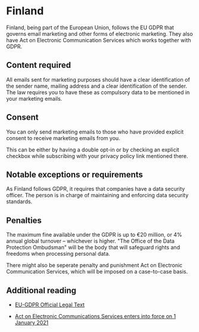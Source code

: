 # Finland

Finland, being part of the European Union, follows the EU GDPR that governs email marketing and other forms of electronic marketing. They also have Act on Electronic Communication Services which works together with GDPR.

## Content required

All emails sent for marketing purposes should have a clear identification of the sender name, mailing address and a clear identification of the sender. The law requires you to have these as compulsory data to be mentioned in your marketing emails.

## Consent

You can only send marketing emails to those who have provided explicit consent to receive marketing emails from you.

This can be either by having a double opt-in or by checking an explicit checkbox while subscribing with your privacy policy link mentioned there.

## Notable exceptions or requirements

As Finland follows GDPR, it requires that companies have a data security officer. The person is in charge of maintaining and enforcing data security standards.

## Penalties

The maximum fine available under the GDPR is up to €20 million, or 4% annual global turnover – whichever is higher. "The Office of the Data Protection Ombudsman" will be the body that will safeguard rights and freedoms when processing personal data.

There might also be seperate penalty and punishment Act on Electronic Communication Services, which will be imposed on a case-to-case basis.

## Additional reading

- [EU-GDPR Official Legal Text](https://gdpr-info.eu/)

- [Act on Electronic Communications Services enters into force on 1 January 2021](https://valtioneuvosto.fi/en/-/act-on-electronic-communications-services-enters-into-force-on-1-january-2021)
